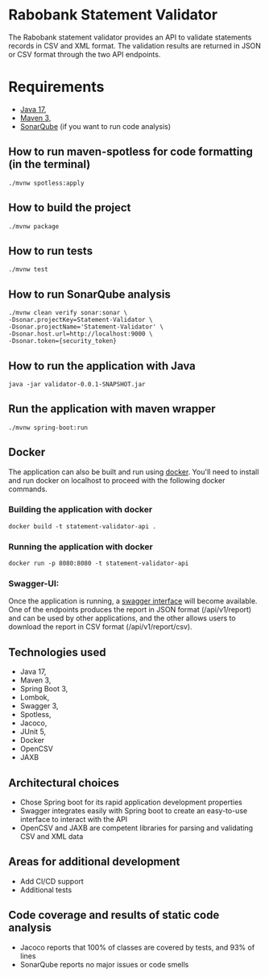 # Rabobank Statement Validator

The Rabobank statement validator provides an API to validate statements records in CSV and XML format.
The validation results are returned in JSON or CSV format through the two API endpoints.

# Requirements

- [Java 17](https://jdk.java.net/17/),
- [Maven 3](https://maven.apache.org/download.cgi),
- [SonarQube](https://www.sonarsource.com/) (if you want to run code analysis)

## How to run maven-spotless for code formatting (in the terminal)

```./mvnw spotless:apply```

## How to build the project

```./mvnw package```

## How to run tests

```./mvnw test```

## How to run SonarQube analysis

```
./mvnw clean verify sonar:sonar \
-Dsonar.projectKey=Statement-Validator \
-Dsonar.projectName='Statement-Validator' \
-Dsonar.host.url=http://localhost:9000 \
-Dsonar.token={security_token}
```

## How to run the application with Java

```java -jar validator-0.0.1-SNAPSHOT.jar```

## Run the application with maven wrapper

```./mvnw spring-boot:run```

## Docker

The application can also be built and run using [docker](https://www.docker.com/).
You'll need to install and run docker on localhost to proceed with the following docker commands.

### Building the application with docker

```docker build -t statement-validator-api .```

### Running the application with docker

```docker run -p 8080:8080 -t statement-validator-api```

### Swagger-UI:

Once the application is running, a [swagger interface](http://localhost:8080/swagger-ui/index.htm) will become available.
One of the endpoints produces the report in JSON format (/api/v1/report) and can be used by other applications, 
and the other allows users to download the report in CSV format (/api/v1/report/csv).

## Technologies used

- Java 17,
- Maven 3,
- Spring Boot 3,
- Lombok,
- Swagger 3,
- Spotless,
- Jacoco,
- JUnit 5,
- Docker
- OpenCSV
- JAXB

## Architectural choices

- Chose Spring boot for its rapid application development properties
- Swagger integrates easily with Spring boot to create an easy-to-use interface to interact with the API
- OpenCSV and JAXB are competent libraries for parsing and validating CSV and XML data

## Areas for additional development

- Add CI/CD support
- Additional tests

## Code coverage and results of static code analysis

- Jacoco reports that 100% of classes are covered by tests, and 93% of lines
- SonarQube reports no major issues or code smells

